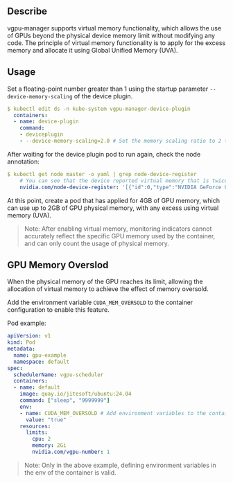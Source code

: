 ## Describe

vgpu-manager supports virtual memory functionality, which allows the use of GPUs beyond the physical device memory limit without modifying any code. The principle of virtual memory functionality is to apply for the excess memory and allocate it using Global Unified Memory (UVA).

## Usage

Set a floating-point number greater than 1 using the startup parameter `--device-memory-scaling` of the device plugin.

```yaml
$ kubectl edit ds -n kube-system vgpu-manager-device-plugin
  containers:
  - name: device-plugin
    command:
    - deviceplugin
    - --device-memory-scaling=2.0 # Set the memory scaling ratio to 2 times
```

After waiting for the device plugin pod to run again, check the node annotation:

```yaml
$ kubectl get node master -o yaml | grep node-device-register
    # You can see that the device reported virtual memory that is twice as much as physical memory
    nvidia.com/node-device-register: '[{"id":0,"type":"NVIDIA GeForce GTX 1050 Ti","uuid":"GPU-49aa2e6a-33f3-99dd-e08b-ea4beb0e0d28","core":100,"memory":8192,"number":10,"numa":0,"mig":false,"busId":"0000:01:00.0","capability":6.1,"healthy":true}]'
```

At this point, create a pod that has applied for 4GB of GPU memory, which can use up to 2GB of GPU physical memory, with any excess using virtual memory (UVA).

> Note:  After enabling virtual memory, monitoring indicators cannot accurately reflect the specific GPU memory used by the container, and can only count the usage of physical memory.

## GPU Memory Overslod

When the physical memory of the GPU reaches its limit, allowing the allocation of virtual memory to achieve the effect of memory oversold.

Add the environment variable `CUDA_MEM_OVERSOLD` to the container configuration to enable this feature.

Pod example:

```yaml
apiVersion: v1
kind: Pod
metadata:
  name: gpu-example
  namespace: default
spec:
  schedulerName: vgpu-scheduler
  containers:
  - name: default
    image: quay.io/jitesoft/ubuntu:24.04
    command: ["sleep", "9999999"]
    env:
    - name: CUDA_MEM_OVERSOLD # Add environment variables to the container
      value: "true"
    resources:
      limits:
        cpu: 2
        memory: 2Gi
        nvidia.com/vgpu-number: 1
```

> Note: Only in the above example, defining environment variables in the env of the container is valid.
